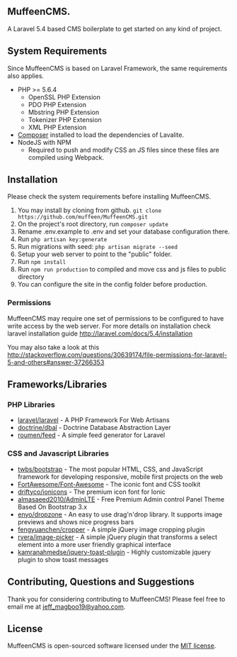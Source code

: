 ## MuffeenCMS.
A Laravel 5.4 based CMS boilerplate to get started on any kind of project.

## System Requirements
Since MuffeenCMS is based on Laravel Framework, the same requirements also applies.

* PHP >= 5.6.4
  * OpenSSL PHP Extension
  * PDO PHP Extension
  * Mbstring PHP Extension
  * Tokenizer PHP Extension
  * XML PHP Extension
* [Composer](https://getcomposer.org) installed to load the dependencies of Lavalite.
* NodeJS with NPM
  * Required to push and modify CSS an JS files since these files are compiled using Webpack.

## Installation
Please check the system requirements before installing MuffeenCMS.

1. You may install by cloning from github.
   `git clone https://github.com/muffeen/MuffeenCMS.git`
2. On the project's root directory, run `composer update`
3. Rename .env.example to .env and set your database configuration there.
4. Run `php artisan key:generate`
5. Run migrations with seed:
   `php artisan migrate --seed`
6. Setup your web server to point to the "public" folder.
7. Run `npm install`
8. Run `npm run production` to compiled and move css and js files to public directory 
9. You can configure the site in the config folder before production.

### Permissions
MuffeenCMS may require one set of permissions to be configured to have write access by the web server.
For more details on installation check laravel installation guide
http://laravel.com/docs/5.4/installation

You may also take a look at this
http://stackoverflow.com/questions/30639174/file-permissions-for-laravel-5-and-others#answer-37266353

## Frameworks/Libraries

### PHP Libraries
* [laravel/laravel](https://github.com/laravel/laravel) - A PHP Framework For Web Artisans
* [doctrine/dbal](https://github.com/doctrine/dbal) - Doctrine Database Abstraction Layer
* [roumen/feed](https://github.com/RoumenDamianoff/laravel-feed) - A simple feed generator for Laravel

### CSS and Javascript Libraries
* [twbs/bootstrap](https://github.com/twbs/bootstrap) - The most popular HTML, CSS, and JavaScript framework for developing responsive, mobile first projects on the web
* [FortAwesome/Font-Awesome](https://github.com/FortAwesome/Font-Awesome) - The iconic font and CSS toolkit
* [driftyco/ionicons](https://github.com/driftyco/ionicons) - The premium icon font for Ionic
* [almasaeed2010/AdminLTE](https://github.com/almasaeed2010/AdminLTE) - Free Premium Admin control Panel Theme Based On Bootstrap 3.x
* [enyo/dropzone](https://github.com/enyo/dropzone) - An easy to use drag'n'drop library. It supports image previews and shows nice progress bars
* [fengyuanchen/cropper](https://github.com/fengyuanchen/cropper) - A simple jQuery image cropping plugin
* [rvera/image-picker](https://github.com/rvera/image-picker) - A simple jQuery plugin that transforms a select element into a more user friendly graphical interface
* [kamranahmedse/jquery-toast-plugin](https://github.com/kamranahmedse/jquery-toast-plugin) - Highly customizable jquery plugin to show toast messages

## Contributing, Questions and Suggestions

Thank you for considering contributing to MuffeenCMS! Please feel free to email me at jeff_magboo19@yahoo.com.

## License

MuffeenCMS is open-sourced software licensed under the [MIT license](http://opensource.org/licenses/MIT).
